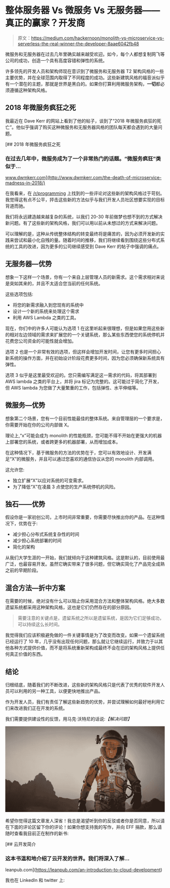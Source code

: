 # 整体服务器 Vs 微服务 Vs 无服务器——真正的赢家？开发商

> 原文：<https://medium.com/hackernoon/monolith-vs-microservice-vs-serverless-the-real-winner-the-developer-8aae6042fb48>

微服务和无服务器在过去几年里确实越来越受欢迎。如今，每个人都想复制网飞等公司的成功，创造一个具有高度容错和弹性的系统。

许多领先的开发人员和架构师现在意识到了微服务和无服务器 T2 架构风格的一些主要优势，并在全球范围内取得了不同程度的成功。这些新建筑风格的福音派似乎有一个潜在的主题，那就是世界是黑白的。如果你打算利用微服务架构，**一切**都必须遵循这种架构风格。

## 2018 年微服务疯狂之死

我最近在 Dave Kerr 的网站上看到了他的帖子，谈到了“2018 年微服务疯狂的死亡”。他似乎强调了购买这种微服务和无服务器风格的团队每天都会遇到的大量问题。

 [## 2018 年微服务疯狂之死

### 在过去几年中，微服务成为了一个非常热门的话题。“微服务疯狂”类似于…

www.dwmkerr.com](http://www.dwmkerr.com/the-death-of-microservice-madness-in-2018/) 

在我看来，在 [/r/programming](https://www.reddit.com/r/programming/comments/7pxriw/the_death_of_microservice_madness_in_2018/) 上找到的一些评论对这些新的架构风格过于苛刻。我觉得这有点不公平，抨击这些新的方法似乎与我们开发人员社区想要实现的目标背道而驰。

我们将永远建造越来越复杂的系统，以我们 20-30 年前做梦也想不到的方式解决新问题。有了这些新的架构风格，我们可以用以前从未想过的方式来解决问题。

可以理解的是，这种从传统整体结构的转变最终将是痛苦的，因为必须开发新的实践来尝试和最小化自残的量。随着时间的推移，我们将继续看到围绕这些分布式系统的工具的改进，因为更多的公司继续感受到 Dave Kerr 的帖子中强调的痛点。

## 无服务器—优势

想象一下这样一个场景，你有一个来自上层管理人员的新需求。这个需求相对来说是突如其来的，并且不太适合您当前的任何系统。

这些选项包括:

*   将您的新需求融入到您现有的系统中
*   设计一个新的系统来处理这个需求
*   利用 AWS Lambda 之类的工具。

现在，你们中的许多人可能认为选项 1 在这里听起来很理想，但是如果您用这些新的相对左边领域的需求来扩展您的一个关键系统，那么某些东西使您的系统停机并花费您公司资金的可能性就会增加。

选项 2 也是一个非常有效的选项，但这样会增加开发时间，让您有更多时间担心新系统的操作方面，并在初始设计阶段花费更多时间，因为您必须确保新系统具有弹性。

选项 3 似乎是这里最受欢迎的。您只需编写满足这一需求的代码，将其部署到 AWS lambda 之类的平台上，并将 jira 标记为完整的。这可能过于简化了开发，但 AWS lambda 为您做了大量繁重的工作，包括弹性、水平伸缩等。

## 微服务—优势

想象第二个场景，您有一个目前性能最佳的整体系统。来自管理层的一个要求是，你需要开始在你的公司内部做 X。

理论上,“x”可能会成为 monolith 的性能瓶颈，您可能不得不开始在更强大的机器上部署您的系统，或者跨更多的机器部署，从而增加成本。

在这种情况下，基于微服务的方法的优势在于，您可以有效地设计、开发满足“X”的微服务，并且可以通过您喜欢的通信协议从您的 monolith 内部调用。

这允许您:

*   独立扩展“X”以应对系统的可变需求。
*   为了降低“X”在凌晨 3 点使您的生产系统停机的风险。

## 独石——优势

假设你是一家初创公司，上市时间非常重要，你需要尽快推出你的产品。在这种情况下，优势在于:

*   减少担心分布式系统复杂性的时间
*   减少担心系统部署的时间
*   简化的架构

从我们大学生涯的一开始，我们就倾向于这种建筑风格。这是默认的，目前使用最广泛，也最容易开发。虽然它确实带来了很多问题，但它确实简化了产品完全成熟之前的早期阶段。

## 混合方法—折中方案

在需要的时候，绝对没有什么可以阻止你采用混合方法和整体架构风格。绝大多数遗留系统都采用这种架构风格，这也是它们仍然存在的部分原因。

> 需要注意的关键点是，遗留系统之所以是遗留系统，是因为它们足够成功，可以持续这么长时间。

我觉得我们应该积极避免做的一件关键事情是为了改变而改变。如果一个遗留系统已经运行了 10 年，几乎没有出现任何问题，那么就让它继续运行，并致力于以其他各种方式提供价值，而不是将系统重新架构成最终不会在旧的架构风格上提供任何真正价值的东西。

## 结论

归根结底，随着我们的不断改进，这些新的架构风格只是代表了优秀的软件开发人员可以利用的另一种工具，以便更快地推出产品。

作为开发人员，我们有责任了解这些新趋势的优势，并尝试理解如何最好地利用它们来改进我们正在开发的系统。

我们需要提供建设性的反馈，用马克·沃特尼的话说:*【解决问题】*

![](img/f1a845afc2f9d7ed5e76af41ab394e10.png)

希望你觉得这篇文章发人深省！我总是渴望听到你的反驳或者你是否同意，所以请在下面的评论区留下你的评论！如果你想支持我的写作，并向 EFF 捐款，那么请随时查看我目前正在制作的新书:

[](https://leanpub.com/an-introduction-to-cloud-development) [## 云开发简介

### 这本书温和地介绍了云开发的世界。我们将深入了解…

leanpub.com](https://leanpub.com/an-introduction-to-cloud-development) 

我也在 LinkedIn 和 twitter 上: